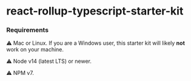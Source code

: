 # react-rollup-typescript-starter-kit

### Requirements
⚠️  Mac or Linux. If you are a Windows user, this starter kit will likely **not** work on your machine.

⚠️  Node v14 (latest LTS) or newer.

⚠️  NPM v7.